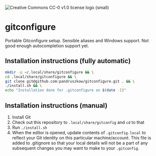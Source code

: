 ![Creative Commons CC-0 v1.0 license logo (small)](https://licensebuttons.net/p/zero/1.0/80x15.png)

# gitconfigure
Portable Gitconfigure setup. Sensible aliases and Windows support. Not good enough autocompletion support yet.

## Installation instructions (fully automatic)
```sh
mkdir -p ~/.local/share/gitconfigure && \
cd .local/share/gitconfigure && \
git clone git@github.com:pandruszkow/gitconfigure.git . && \
./install.sh && \
echo "Installation done for .gitconfigure on $(date -I)"
```

## Installation instructions (manual)
1. Install Git
1. Check out this repository to `.local/share/gitconfig` and `cd` to that
1. Run `./install.sh`
1. When the editor is opened, update contents of `.gitconfig.local` to reflect your Git identity on this particular machine/account. This file is added to .gitignore so that your local details will not be a part of any subsequent changes you may want to make to your `.gitconfig`.
